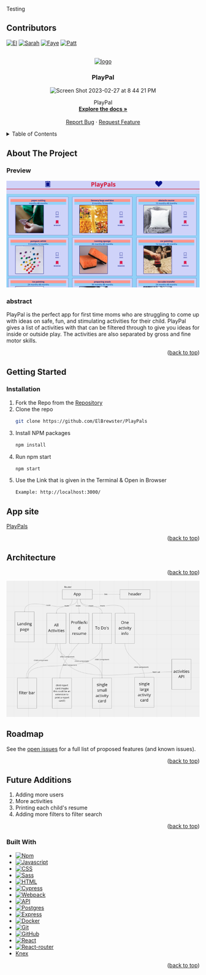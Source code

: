 <a name="readme-top">Testing </a>

## Contributors

[![El][el-badge]][el-url]
[![Sarah][sarah-badge]][sarah-url]
[![Faye][faye-badge]][faye-url]
[![Patt][patt-badge]][patt-url]

<br />
<div align="center">
  <a href="https://play-pals-6o0yfn85r-elbrewster.vercel.app/">
		<img alt="logo" src="./ui/public/favicon.ico"/>
  </a>

<h3 align="center">PlayPal</h3>
<img width="416" alt="Screen Shot 2023-02-27 at 8 44 21 PM" src="https://user-images.githubusercontent.com/113723085/221756939-eb2dde5f-a79d-4fc1-b395-f9b4ad66aebf.png">

  <p align="center">
   PlayPal
    <br />
    <a href="https://github.com/ElBrewster/PlayPal"><strong>Explore the docs »</strong></a>
    <br />
    <br />
    <a href="https://github.com/ElBrewster/PlayPal/issues">Report Bug</a>
    ·
    <a href="https://github.com/ElBrewster/PlayPal/issues">Request Feature</a>
  </p>
</div>

<details>
  <summary>Table of Contents</summary>
  <ol>
    <li>
      <a href="#about-the-project">About The Project</a>
      <ul>
        <li><a href="#built-with">Built With</a></li>
      </ul>
    </li>
    <li>
      <a href="#getting-started">Getting Started</a>
      <ul>
        <li><a href="#installation">Installation</a></li>
      </ul>
    </li>
    <li><a href="#architecture">Architecture</a></li>
    <li><a href="#roadmap">Roadmap</a></li>
  </ol>
</details>

## About The Project

### Preview

<img src="./ui/public/preview.png" alt="preview"/>

### abstract 
PlayPal is the perfect app for first time moms who are struggling to come up with ideas on safe, fun, and stimulating activities for their child. PlayPal gives a list of activities with that can be filtered through to give you ideas for inside or outside play. The activities are also separated by gross and fine motor skills.

<p align="right">(<a href="#readme-top">back to top</a>)</p>

## Getting Started

### Installation
1. Fork the Repo from the [Repository](https://github.com/ElBrewster/PlayPals)
2. Clone the repo
   ```sh
   git clone https://github.com/ElBrewster/PlayPals
   ```
3. Install NPM packages
   ```sh
   npm install
   ```
4. Run npm start
   ```sh
   npm start
   ```
5. Use the Link that is given in the Terminal & Open in Browser
   ```sh
   Example: http://localhost:3000/
   ```

## App site
[PlayPals](https://play-pals-6o0yfn85r-elbrewster.vercel.app/)

<p align="right">(<a href="#readme-top">back to top</a>)</p>

<!-- ARCHITECTURE -->

## Architecture

<p align="right">(<a href="#readme-top">back to top</a>)</p>
<!-- ROADMAP -->

<img src="./ui/public/roadmap.png" />

## Roadmap

See the [open issues](https://github.com/ElBrewster/PlayPals/issues) for a full list of proposed features (and known issues).

<p align="right">(<a href="#readme-top">back to top</a>)</p>

## Future Additions

1. Adding more users
1. More activities
1. Printing each child's resume
1. Adding more filters to filter search

<p align="right">(<a href="#readme-top">back to top</a>)</p>

### Built With

- [![Npm][npm]][npm-url]
- [![Javascript][javascript.js]][javascript-url]
- [![CSS][css]][css-url]
- [![Sass][sass]][sass-url]
- [![HTML][html]][html-url]
- [![Cypress][cypress]][cypress-url]
- [![Webpack][webpack]][webpack-url]
- [![API][api]][api-url]
- [![Postgres][postgres]][postgres-url]
- [![Express][express]][express-url]
- [![Docker][docker]][docker-url]
- [![Git][git]][git-url]
- [![GitHub][github]][github-url]
- [![React][react]][react-url]
- [![React-router][react-router]][react-router-url]
- [Knex][knex-url]
<p align="right">(<a href="#readme-top">back to top</a>)</p>

[el-badge]: https://img.shields.io/badge/-El%20Brewster-orange
[el-url]: https://github.com/ElBrewster
[patt-badge]: https://img.shields.io/badge/-Patt%20Sookmark-brightgreen
[patt-url]: https://github.com/pattpjy
[sarah-badge]: https://img.shields.io/badge/-Sarah%20Hampton-blue
[sarah-url]: https://github.com/SHampton22
[faye-badge]: https://img.shields.io/badge/-Faye%20Rosenshein-lightgrey
[faye-url]: https://github.com/FayeRosenshein
[webpack]: https://img.shields.io/badge/Webpack-563D7C?style=for-the-badge&logo=webpack&logoColor=white
[webpack-url]: https://webpack.js.org/
[css]: https://img.shields.io/badge/CSS-000000?style=for-the-badge&logo=css&logoColor=white
[css-url]: https://www.w3.org/Style/CSS/Overview.en.html
[html]: https://img.shields.io/badge/HTML-4A4A55?style=for-the-badge&logo=HTML&logoColor=FF3E00
[html-url]: https://www.w3schools.com/howto/howto_make_a_website.asp
[javascript.js]: https://img.shields.io/badge/JavaScript-0769AD?style=for-the-badge&logo=javascript&logoColor=white
[javascript-url]: https://www.javascript.com/
[api]: https://img.shields.io/badge/API-15EA75?style=for-the-badge&logo=HTML&logoColor=FF3E00
[api-url]: https://www.w3schools.com/js/js_api_intro.asp
[github]: https://img.shields.io/badge/GitHub-22043C?style=for-the-badge&logo=github&logoColor=FF3E00
[github-url]: https://github.com/
[git]: https://img.shields.io/badge/Git-2E0305?style=for-the-badge&logo=git&logoColor=FF3E00
[git-url]: https://git-scm.com/
[react]: https://shields.io/badge/react-black?logo=react&style=for-the-badge
[react-url]: https://reactjs.org/
[cypress]: https://shields.io/badge/cypress-4A4A55?logo=cypress&style=for-the-badge
[cypress-url]: https://www.cypress.io/
[knex-url]:https://knexjs.org/
[postgres]:https://img.shields.io/badge/postgres-%23316192.svg?style=for-the-badge&logo=postgresql&logoColor=white
[postgres-url]:https://www.postgresql.org/
[express-url]:https://expressjs.com/
[express]:https://img.shields.io/badge/express.js-%23404d59.svg?style=for-the-badge&logo=express&logoColor=%2361DAFB
[docker-url]:https://www.docker.com/
[docker]:https://img.shields.io/badge/docker-%230db7ed.svg?style=for-the-badge&logo=docker&logoColor=white
[react-router-url]:https://reactrouter.com/en/main
[react-router]:https://img.shields.io/badge/React_Router-CA4245?style=for-the-badge&logo=react-router&logoColor=white
[sass]:https://img.shields.io/badge/SASS-hotpink.svg?style=for-the-badge&logo=SASS&logoColor=white
[sass-url]: https://sass-lang.com/
[npm]:https://img.shields.io/badge/NPM-%23CB3837.svg?style=for-the-badge&logo=npm&logoColor=white
[npm-url]:https://www.npmjs.com/

